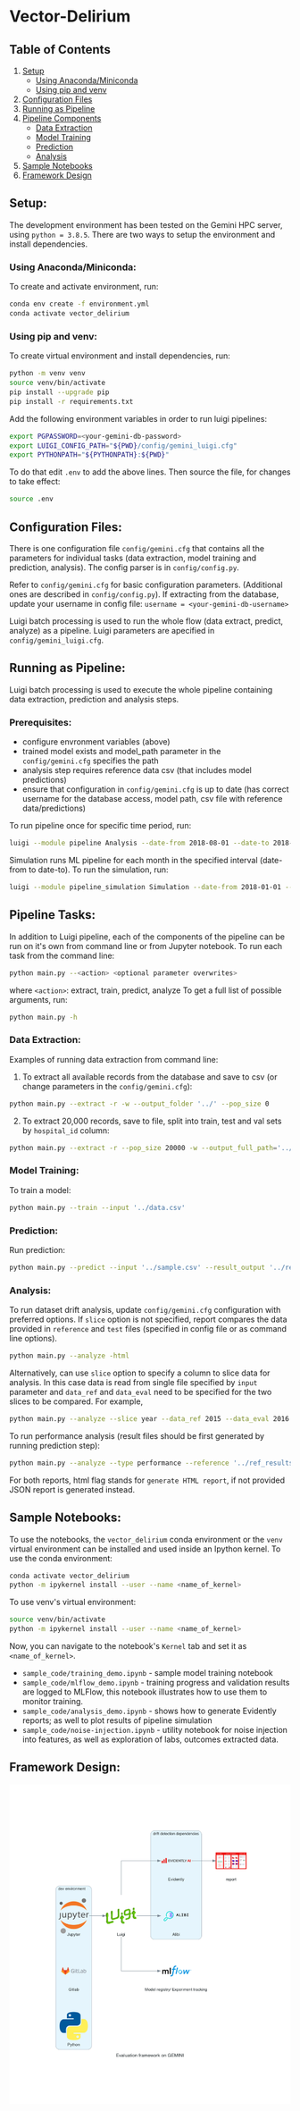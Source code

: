 # Vector-Delirium

## Table of Contents

1. [Setup](#setup)
    * [Using Anaconda/Miniconda](#conda)
    * [Using pip and venv](#pipvenv)
2. [Configuration Files](#config)
3. [Running as Pipeline](#pipeline)
4. [Pipeline Components](#components)
    * [Data Extraction](#data)
    * [Model Training](#training)
    * [Prediction](#prediction)
    * [Analysis](#analysis)
5. [Sample Notebooks](#notebooks)
6. [Framework Design](#design)


## Setup: <a name="setup"></a>

The development environment has been tested on the Gemini HPC server, using
`python = 3.8.5`. There are two ways to setup the environment and install
dependencies.

### Using Anaconda/Miniconda: <a name="conda"></a>

To create and activate environment, run:
```bash
conda env create -f environment.yml
conda activate vector_delirium
```

### Using pip and venv: <a name="pipvenv"></a>

To create virtual environment and install dependencies, run:
```bash
python -m venv venv
source venv/bin/activate
pip install --upgrade pip
pip install -r requirements.txt
```

Add the following environment variables in order to run luigi pipelines: 
```bash
export PGPASSWORD=<your-gemini-db-password>
export LUIGI_CONFIG_PATH="${PWD}/config/gemini_luigi.cfg"
export PYTHONPATH="${PYTHONPATH}:${PWD}"
```

To do that edit `.env` to add the above lines. Then source the file, for
changes to take effect:
```bash
source .env
```

## Configuration Files: <a name="config"></a>

There is one configuration file `config/gemini.cfg` that contains all the
parameters for individual tasks (data extraction, model training and prediction,
analysis). The config parser is in `config/config.py`.

Refer to `config/gemini.cfg` for basic configuration parameters.
(Additional ones are described in `config/config.py`). If extracting from the
database, update your username in config file: `username = <your-gemini-db-username>`

Luigi batch processing is used to run the whole flow (data extract, predict,
analyze) as a pipeline. Luigi parameters are apecified in `config/gemini_luigi.cfg`.

## Running as Pipeline: <a name="pipeline"></a>

Luigi batch processing is used to execute the whole pipeline containing
data extraction, prediction and analysis steps.

### Prerequisites:

* configure envronment variables (above)
* trained model exists and model_path parameter in the `config/gemini.cfg`
specifies the path
* analysis step requires reference data csv (that includes model predictions) 
* ensure that configuration in `config/gemini.cfg` is up to date
(has correct username for the database access, model path, csv file with
reference data/predictions) 

To run pipeline once for specific time period, run:

```bash
luigi --module pipeline Analysis --date-from 2018-08-01 --date-to 2018-10-01 --local-scheduler
```

Simulation runs ML pipeline for each month in the specified interval
(date-from to date-to). To run the simulation, run:

```bash
luigi --module pipeline_simulation Simulation --date-from 2018-01-01 --date-to 2020-06-01 --local-scheduler
```

## Pipeline Tasks: <a name="components"></a>

In addition to Luigi pipeline, each of the components of the pipeline can be run
on it's own from command line or from Jupyter notebook.
To run each task from the command line:
```bash
python main.py --<action> <optional parameter overwrites>
```

where `<action>`: extract, train, predict, analyze
To get a full list of possible arguments, run:

```bash
python main.py -h
```

### Data Extraction:  <a name="data"></a>

Examples of running data extraction from command line:

1) To extract all available records from the database and save to csv
(or change parameters in the `config/gemini.cfg`):

```bash
python main.py --extract -r -w --output_folder '../' --pop_size 0
```

2) To extract 20,000 records, save to file, split into train, test and val sets
by `hospital_id` column:

```bash
python main.py --extract -r --pop_size 20000 -w --output_full_path='../temp.csv' --split_column hospital_id --test_split 3 --val_split 7 
```

### Model Training:  <a name="training"></a>

To train a model:

```bash
python main.py --train --input '../data.csv'
```

### Prediction:  <a name="prediction"></a>

Run prediction:

```bash
python main.py --predict --input '../sample.csv' --result_output '../result.csv'
```

### Analysis:  <a name="analysis"></a>

To run dataset drift analysis, update `config/gemini.cfg` configuration with
preferred options. If `slice` option is not specified, report compares the data
provided in `reference` and `test` files (specified in config file or as command
line options). 

```bash
python main.py --analyze -html
```

Alternatively, can use `slice` option to specify a column to slice data for
analysis. In this case data is read from single file specified by `input`
parameter and `data_ref` and `data_eval` need to be specified for the two slices
to be compared. For example,

```bash
python main.py --analyze --slice year --data_ref 2015 --data_eval 2016 -html
```

To run performance analysis (result files should be first generated by running
prediction step):

```bash
python main.py --analyze --type performance --reference '../ref_results.csv' --test '../test_results.csv -html
```

For both reports, html flag stands for `generate HTML report`, if not provided
JSON report is generated instead.

## Sample Notebooks:  <a name="notebooks"></a>

To use the notebooks, the `vector_delirium` conda environment or the `venv`
virtual environment can be installed and used inside an Ipython kernel. To use
the conda environment:

```bash
conda activate vector_delirium
python -m ipykernel install --user --name <name_of_kernel>
```

To use venv's virtual environment:

```bash
source venv/bin/activate
python -m ipykernel install --user --name <name_of_kernel>
```

Now, you can navigate to the notebook's `Kernel` tab and set it as
`<name_of_kernel>`.

* `sample_code/training_demo.ipynb` - sample model training notebook
* `sample_code/mlflow_demo.ipynb` - training progress and validation results
are logged to MLFlow, this notebook illustrates how to use them to monitor
training.
* `sample_code/analysis_demo.ipynb` - shows how to generate Evidently reports; as
well to plot results of pipeline simulation
* `sample_code/noise-injection.ipynb` - utility notebook for noise injection into
features, as well as exploration of labs, outcomes extracted data.

## Framework Design: <a name="design"></a>

<p float="left">
  <img src="./assets/evaluation_framework_on_gemini.png" />
</p>

